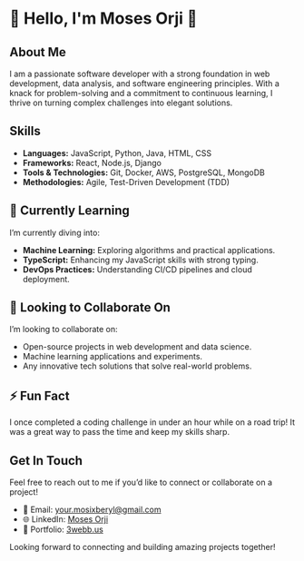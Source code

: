 # 👀 Hello, I'm Moses Orji 👋

## About Me
I am a passionate software developer with a strong foundation in web development, data analysis, and software engineering principles. With a knack for problem-solving and a commitment to continuous learning, I thrive on turning complex challenges into elegant solutions.

## Skills
- **Languages:** JavaScript, Python, Java, HTML, CSS
- **Frameworks:** React, Node.js, Django
- **Tools & Technologies:** Git, Docker, AWS, PostgreSQL, MongoDB
- **Methodologies:** Agile, Test-Driven Development (TDD)

## 🌱 Currently Learning
I’m currently diving into:
- **Machine Learning:** Exploring algorithms and practical applications.
- **TypeScript:** Enhancing my JavaScript skills with strong typing.
- **DevOps Practices:** Understanding CI/CD pipelines and cloud deployment.

## 💞️ Looking to Collaborate On
I’m looking to collaborate on:
- Open-source projects in web development and data science.
- Machine learning applications and experiments.
- Any innovative tech solutions that solve real-world problems.

## ⚡ Fun Fact
I once completed a coding challenge in under an hour while on a road trip! It was a great way to pass the time and keep my skills sharp.

## Get In Touch
Feel free to reach out to me if you’d like to connect or collaborate on a project!
- 📧 Email: [your.mosixberyl@gmail.com](mailto:your.mosixberyl@gmail.com)
- 🌐 LinkedIn: [Moses Orji](https://www.linkedin.com/in/moses-orji-5553a8a9?utm_source=share&utm_campaign=share_via&utm_content=profile&utm_medium=android_app)
- 💼 Portfolio: [3webb.us](https://3webb.us)

Looking forward to connecting and building amazing projects together!
